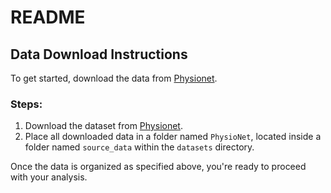 # README

## Data Download Instructions

To get started, download the data from [Physionet](https://www.physionet.org/content/eeg-power-anesthesia/1.0.0/).

### Steps:

1. Download the dataset from [Physionet](https://www.physionet.org/content/eeg-power-anesthesia/1.0.0/).
2. Place all downloaded data in a folder named `PhysioNet`, located inside a folder named `source_data` within the `datasets` directory.

Once the data is organized as specified above, you're ready to proceed with your analysis.
